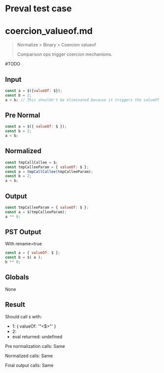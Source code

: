 # Preval test case

# coercion_valueof.md

> Normalize > Binary > Coercion valueof
>
> Comparison ops trigger coercion mechanisms.

#TODO

## Input

`````js filename=intro
const a = $({valueOf: $});
const b = 2;
a < b; // This shouldn't be eliminated because it triggers the valueOf above
`````

## Pre Normal


`````js filename=intro
const a = $({ valueOf: $ });
const b = 2;
a < b;
`````

## Normalized


`````js filename=intro
const tmpCallCallee = $;
const tmpCalleeParam = { valueOf: $ };
const a = tmpCallCallee(tmpCalleeParam);
const b = 2;
a < b;
`````

## Output


`````js filename=intro
const tmpCalleeParam = { valueOf: $ };
const a = $(tmpCalleeParam);
a ** 0;
`````

## PST Output

With rename=true

`````js filename=intro
const a = { valueOf: $ };
const b = $( a );
b ** 0;
`````

## Globals

None

## Result

Should call `$` with:
 - 1: { valueOf: '"<$>"' }
 - 2: 
 - eval returned: undefined

Pre normalization calls: Same

Normalized calls: Same

Final output calls: Same
